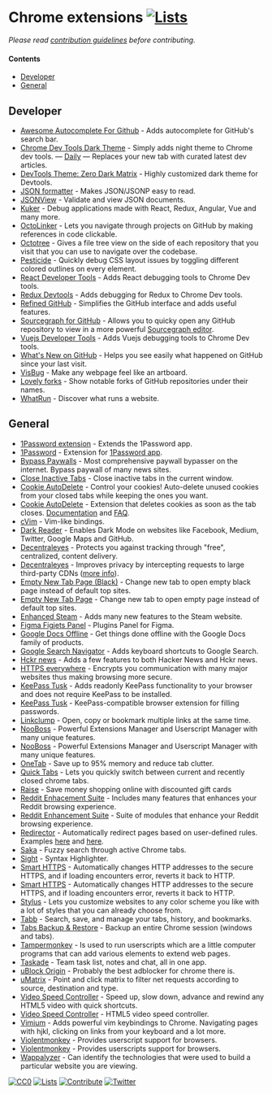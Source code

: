 # Chrome extensions [![Lists](https://img.shields.io/badge/-more%20lists-0a0a0a.svg?style=flat&colorA=0a0a0a)](https://github.com/learn-anything/curated-lists#readme)

_Please read [contribution guidelines](CONTRIBUTING.md#readme) before contributing._

#### Contents

- [Developer](#developer)
- [General](#general)

## Developer

- [Awesome Autocomplete For Github](https://github.com/algolia/github-awesome-autocomplete) - Adds autocomplete for GitHub's search bar.
- [Chrome Dev Tools Dark Theme](https://github.com/mauricecruz/chrome-devtools-zerodarkmatrix-theme) - Simply adds night theme to Chrome dev tools.
— [Daily](https://chrome.google.com/webstore/detail/daily-20-source-for-busy/jlmpjdjjbgclbocgajdjefcidcncaied_) — Replaces your new tab with curated latest dev articles. 
- [DevTools Theme: Zero Dark Matrix](https://chrome.google.com/webstore/detail/devtools-theme-zero-dark/bomhdjeadceaggdgfoefmpeafkjhegbo) - Highly customized dark theme for Devtools.
- [JSON formatter](https://github.com/callumlocke/json-formatter) - Makes JSON/JSONP easy to read.
- [JSONView](https://chrome.google.com/webstore/detail/jsonview/chklaanhfefbnpoihckbnefhakgolnmc) - Validate and view JSON documents.
- [Kuker](https://chrome.google.com/webstore/detail/kuker/glgnienmpgmfpkigngkmieconbnkmlcn) - Debug applications made with React, Redux, Angular, Vue and many more.
- [OctoLinker](https://octolinker.github.io/) - Lets you navigate through projects on GitHub by making references in code clickable.
- [Octotree](https://github.com/buunguyen/octotree) - Gives a file tree view on the side of each repository that you visit that you can use to navigate over the codebase.
- [Pesticide](http://pesticide.io) - Quickly debug CSS layout issues by toggling different colored outlines on every element.
- [React Developer Tools](https://chrome.google.com/webstore/detail/react-developer-tools/fmkadmapgofadopljbjfkapdkoienihi) - Adds React debugging tools to Chrome Dev tools.
- [Redux Devtools](https://github.com/zalmoxisus/redux-devtools-extension) - Adds debugging for Redux to Chrome Dev tools.
- [Refined GitHub](https://github.com/sindresorhus/refined-github) - Simplifies the GitHub interface and adds useful features.
- [Sourcegraph for GitHub](https://chrome.google.com/webstore/detail/sourcegraph-for-github/dgjhfomjieaadpoljlnidmbgkdffpack) - Allows you to quicky open any GitHub repository to view in a more powerful [Sourcegraph editor](https://about.sourcegraph.com/).
- [Vuejs Developer Tools](https://chrome.google.com/webstore/detail/vuejs-devtools/nhdogjmejiglipccpnnnanhbledajbpd) - Adds Vuejs debugging tools to Chrome Dev tools.
- [What's New on GitHub](https://github.com/flawyte/whats-new-github) - Helps you see easily what happened on GitHub since your last visit.
- [VisBug](https://github.com/GoogleChromeLabs/ProjectVisBug) - Make any webpage feel like an artboard.
- [Lovely forks](https://github.com/musically-ut/lovely-forks) - Show notable forks of GitHub repositories under their names.
- [WhatRun](https://chrome.google.com/webstore/detail/whatruns/cmkdbmfndkfgebldhnkbfhlneefdaaip) - Discover what runs a website.

## General

- [1Password extension](https://chrome.google.com/webstore/detail/1password-extension-deskt/aomjjhallfgjeglblehebfpbcfeobpgk) - Extends the 1Password app.
- [1Password](https://agilebits.com/onepassword/extensions) - Extension for [1Password app](https://1password.com/).
- [Bypass Paywalls](https://github.com/iamadamdev/bypass-paywalls-chrome) - Most comprehensive paywall bypasser on the internet. Bypass paywall of many news sites.
- [Close Inactive Tabs](https://chrome.google.com/webstore/detail/close-inactive-tabs/ljigdlkhdinjbdmhdfmoglfcegnnkill) - Close inactive tabs in the current window.
- [Cookie AutoDelete](https://chrome.google.com/webstore/detail/cookie-autodelete/fhcgjolkccmbidfldomjliifgaodjagh) - Control your cookies! Auto-delete unused cookies from your closed tabs while keeping the ones you want.
- [Cookie AutoDelete](https://github.com/Cookie-AutoDelete/Cookie-AutoDelete) - Extension that deletes cookies as soon as the tab closes. [Documentation](https://github.com/Cookie-AutoDelete/Cookie-AutoDelete/wiki/Documentation) and [FAQ](https://github.com/Cookie-AutoDelete/Cookie-AutoDelete/wiki/FAQ:-Common-Questions-and-Issues).
- [cVim](https://chrome.google.com/webstore/detail/cvim/ihlenndgcmojhcghmfjfneahoeklbjjh?hl=en) - Vim-like bindings.
- [Dark Reader](https://chrome.google.com/webstore/detail/dark-reader/eimadpbcbfnmbkopoojfekhnkhdbieeh) - Enables Dark Mode on websites like Facebook, Medium, Twitter, Google Maps and GitHub.
- [Decentraleyes](https://chrome.google.com/webstore/detail/decentraleyes/ldpochfccmkkmhdbclfhpagapcfdljkj) - Protects you against tracking through "free", centralized, content delivery.
- [Decentraleyes](https://github.com/Synzvato/decentraleyes) - Improves privacy by intercepting requests to large third-party CDNs ([more info](https://github.com/Synzvato/decentraleyes/wiki/Simple-Introduction)).
- [Empty New Tab Page (Black)](https://chrome.google.com/webstore/detail/empty-new-tab-page-black/fllomkdgoahjlgcblpldnpjcilipjelp) - Change new tab to open empty black page instead of default top sites.
- [Empty New Tab Page](https://chrome.google.com/webstore/detail/empty-new-tab-page/dpjamkmjmigaoobjbekmfgabipmfilij) - Change new tab to open empty page instead of default top sites.
- [Enhanced Steam](https://chrome.google.com/webstore/detail/enhanced-steam/okadibdjfemgnhjiembecghcbfknbfhg) - Adds many new features to the Steam website.
- [Figma Figjets Panel](https://chrome.google.com/webstore/detail/figma-figjets-panel/diljoblapaochhcgfonabkjihknfmllk) - Plugins Panel for Figma.
- [Google Docs Offline](https://chrome.google.com/webstore/detail/google-docs-offline/ghbmnnjooekpmoecnnnilnnbdlolhkhi) - Get things done offline with the Google Docs family of products.
- [Google Search Navigator](https://chrome.google.com/webstore/detail/google-search-navigator/cohamjploocgoejdfanacfgkhjkhdkek) - Adds keyboard shortcuts to Google Search.
- [Hckr news](https://chrome.google.com/webstore/detail/hckr-news/mnlaodleonmmfkdhfofamacceeikgecp) - Adds a few features to both Hacker News and Hckr news.
- [HTTPS everywhere](https://chrome.google.com/webstore/detail/https-everywhere/gcbommkclmclpchllfjekcdonpmejbdp) - Encrypts you communication with many major websites thus making browsing more secure.
- [KeePass Tusk](https://chrome.google.com/webstore/detail/keepass-tusk-password-acc/fmhmiaejopepamlcjkncpgpdjichnecm) - Adds readonly KeePass functionality to your browser and does not require KeePass to be installed.
- [KeePass Tusk](https://github.com/suBDavis/Tusk) - KeePass-compatible browser extension for filling passwords.
- [Linkclump](https://chrome.google.com/webstore/detail/linkclump/lfpjkncokllnfokkgpkobnkbkmelfefj) - Open, copy or bookmark multiple links at the same time.
- [NooBoss](https://chrome.google.com/webstore/detail/nooboss/aajodjghehmlpahhboidcpfjcncmcklf) - Powerful Extensions Manager and Userscript Manager with many unique features.
- [NooBoss](https://github.com/AInoob/NooBoss) - Powerful Extensions Manager and Userscript Manager with many unique features.
- [OneTab](https://chrome.google.com/webstore/detail/onetab/chphlpgkkbolifaimnlloiipkdnihall) - Save up to 95% memory and reduce tab clutter.
- [Quick Tabs](https://chrome.google.com/webstore/detail/quick-tabs/jnjfeinjfmenlddahdjdmgpbokiacbbb) - Lets you quickly switch between current and recently closed chrome tabs.
- [Raise](https://chrome.google.com/webstore/detail/raisecom-extension/kknoembcnnnhefehcmegppchcmggaafo) - Save money shopping online with discounted gift cards
- [Reddit Enhacement Suite](https://github.com/honestbleeps/Reddit-Enhancement-Suite) - Includes many features that enhances your Reddit browsing experience.
- [Reddit Enhancement Suite](https://chrome.google.com/webstore/detail/reddit-enhancement-suite/kbmfpngjjgdllneeigpgjifpgocmfgmb) - Suite of modules that enhance your Reddit browsing experience.
- [Redirector](https://chrome.google.com/webstore/detail/redirector/ocgpenflpmgnfapjedencafcfakcekcd) - Automatically redirect pages based on user-defined rules. Examples [here](https://github.com/einaregilsson/Redirector/wiki/Examples-From-Help-File) and [here](https://github.com/einaregilsson/Redirector/wiki/Some-Examples).
- [Saka](https://saka.io/) - Fuzzy search through active Chrome tabs.
- [Sight](https://chrome.google.com/webstore/detail/sight/epmaefhielclhlnmjofcdapbeepkmggh) - Syntax Highlighter.
- [Smart HTTPS](https://chrome.google.com/webstore/detail/smart-https/cmleijjdpceldbelpnpkddofmcmcaknm) - Automatically changes HTTP addresses to the secure HTTPS, and if loading encounters error, reverts it back to HTTP.
- [Smart HTTPS](https://github.com/ilGur1132/Smart-HTTPS) - Automatically changes HTTP addresses to the secure HTTPS, and if loading encounters error, reverts it back to HTTP.
- [Stylus](https://github.com/openstyles/stylus/) - Lets you customize websites to any color scheme you like with a lot of styles that you can already choose from.
- [Tabb](http://tabb-extension.com/) - Search, save, and manage your tabs, history, and bookmarks.
- [Tabs Backup & Restore](https://chrome.google.com/webstore/detail/tabs-backup-restore/dehocbglhkaogiljpihicakmlockmlgd) - Backup an entire Chrome session (windows and tabs).
- [Tampermonkey](https://chrome.google.com/webstore/detail/tampermonkey/dhdgffkkebhmkfjojejmpbldmpobfkfo) - Is used to run userscripts which are a little computer programs that can add various elements to extend web pages.
- [Taskade](https://chrome.google.com/webstore/detail/taskade-team-task-notes-a/hcobdfnjjaceclfdjpmmpiknimccjpmf) - Team task list, notes and chat, all in one app.
- [uBlock Origin](https://chrome.google.com/webstore/detail/ublock-origin/cjpalhdlnbpafiamejdnhcphjbkeiagm) - Probably the best adblocker for chrome there is.
- [uMatrix](https://github.com/gorhill/uMatrix) - Point and click matrix to filter net requests according to source, destination and type.
- [Video Speed Controller](https://chrome.google.com/webstore/detail/video-speed-controller/nffaoalbilbmmfgbnbgppjihopabppdk) - Speed up, slow down, advance and rewind any HTML5 video with quick shortcuts.
- [Video Speed Controller](https://github.com/igrigorik/videospeed) - HTML5 video speed controller.
- [Vimium](https://chrome.google.com/webstore/detail/vimium/dbepggeogbaibhgnhhndojpepiihcmeb) - Adds powerful vim keybindings to Chrome. Navigating pages with hjkl, clicking on links from your keyboard and a lot more.
- [Violentmonkey](https://chrome.google.com/webstore/detail/violentmonkey/jinjaccalgkegednnccohejagnlnfdag) - Provides userscript support for browsers.
- [Violentmonkey](https://github.com/violentmonkey/violentmonkey) - Provides userscripts support for browsers.
- [Wappalyzer](https://chrome.google.com/webstore/detail/wappalyzer/gppongmhjkpfnbhagpmjfkannfbllamg) - Can identify the technologies that were used to build a particular website you are viewing.

[![CC0](https://img.shields.io/badge/license-CC0-0a0a0a.svg?style=flat&colorA=0a0a0a)](https://creativecommons.org/publicdomain/zero/1.0/)
[![Lists](https://img.shields.io/badge/-more%20lists-0a0a0a.svg?style=flat&colorA=0a0a0a)](https://github.com/learn-anything/curated-lists#readme)
[![Contribute](https://img.shields.io/badge/-contribute-0a0a0a.svg?style=flat&colorA=0a0a0a)](CONTRIBUTING.md#readme)
[![Twitter](http://bit.ly/latwitt)](https://twitter.com/learnanything_)

